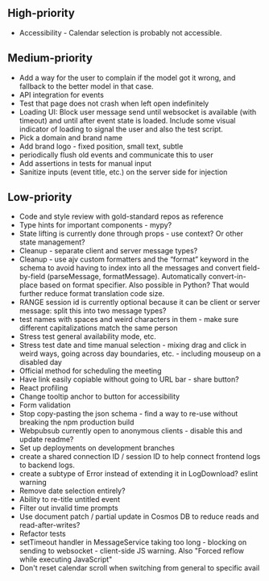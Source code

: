## High-priority

* Accessibility - Calendar selection is probably not accessible.

## Medium-priority

* Add a way for the user to complain if the model got it wrong, and fallback to the better model in that case.
* API integration for events
* Test that page does not crash when left open indefinitely
* Loading UI: Block user message send until websocket is available (with timeout) and until after event state is loaded. Include some visual indicator of loading to signal the user and also the test script.
* Pick a domain and brand name
* Add brand logo - fixed position, small text, subtle
* periodically flush old events and communicate this to user
* Add assertions in tests for manual input
* Sanitize inputs (event title, etc.) on the server side for injection

## Low-priority

* Code and style review with gold-standard repos as reference
* Type hints for important components - mypy?
* State lifting is currently done through props - use context? Or other state management?
* Cleanup - separate client and server message types?
* Cleanup - use ajv custom formatters and the “format” keyword in the schema to avoid having to index into all the messages and convert field-by-field (parseMessage, formatMessage). Automatically convert-in-place based on format specifier. Also possible in Python? That would further reduce format translation code size.
* RANGE session id is currently optional because it can be client or server message: split this into two message types?
* test names with spaces and weird characters in them - make sure different capitalizations match the same person
* Stress test general availability mode, etc.
* Stress test date and time manual selection - mixing drag and click in weird ways, going across day boundaries, etc. - including mouseup on a disabled day
* Official method for scheduling the meeting
* Have link easily copiable without going to URL bar - share button?
* React profiling
* Change tooltip anchor to button for accessibility
* Form validation
* Stop copy-pasting the json schema - find a way to re-use without breaking the npm production build
* Webpubsub currently open to anonymous clients - disable this and update readme?
* Set up deployments on development branches
* create a shared connection ID / session ID to help connect frontend logs to backend logs.
* create a subtype of Error instead of extending it in LogDownload? eslint warning
* Remove date selection entirely?
* Ability to re-title untitled event
* Filter out invalid time prompts
* Use document patch / partial update in Cosmos DB to reduce reads and read-after-writes?
* Refactor tests
* setTimeout handler in MessageService taking too long - blocking on sending to websocket - client-side JS warning. Also "Forced reflow while executing JavaScript"
* Don't reset calendar scroll when switching from general to specific avail